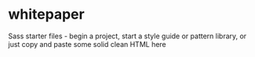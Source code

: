 # whitepaper
Sass starter files - begin a project, start a style guide or pattern library, or just copy and paste some solid clean HTML here

